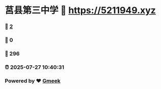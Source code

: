 # 莒县第三中学 :link: https://5211949.xyz 
### :page_facing_up: [2](https://5211949.xyz/tag.html) 
### :speech_balloon: 0 
### :hibiscus: 296 
### :alarm_clock: 2025-07-27 10:40:31 
### Powered by :heart: [Gmeek](https://github.com/Meekdai/Gmeek)
